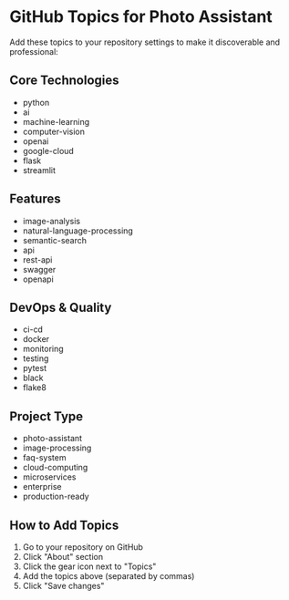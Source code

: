 # GitHub Topics for Photo Assistant

Add these topics to your repository settings to make it discoverable and professional:

## Core Technologies
- python
- ai
- machine-learning
- computer-vision
- openai
- google-cloud
- flask
- streamlit

## Features
- image-analysis
- natural-language-processing
- semantic-search
- api
- rest-api
- swagger
- openapi

## DevOps & Quality
- ci-cd
- docker
- monitoring
- testing
- pytest
- black
- flake8

## Project Type
- photo-assistant
- image-processing
- faq-system
- cloud-computing
- microservices
- enterprise
- production-ready

## How to Add Topics
1. Go to your repository on GitHub
2. Click "About" section
3. Click the gear icon next to "Topics"
4. Add the topics above (separated by commas)
5. Click "Save changes" 